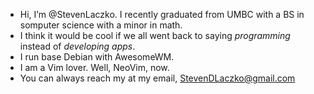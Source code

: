- Hi, I’m @StevenLaczko. I recently graduated from UMBC with a BS in somputer science with a minor in math.
- I think it would be cool if we all went back to saying *programming* instead of *developing apps*.
- I run base Debian with AwesomeWM.
- I am a Vim lover. Well, NeoVim, now.
- You can always reach my at my email, StevenDLaczko@gmail.com
